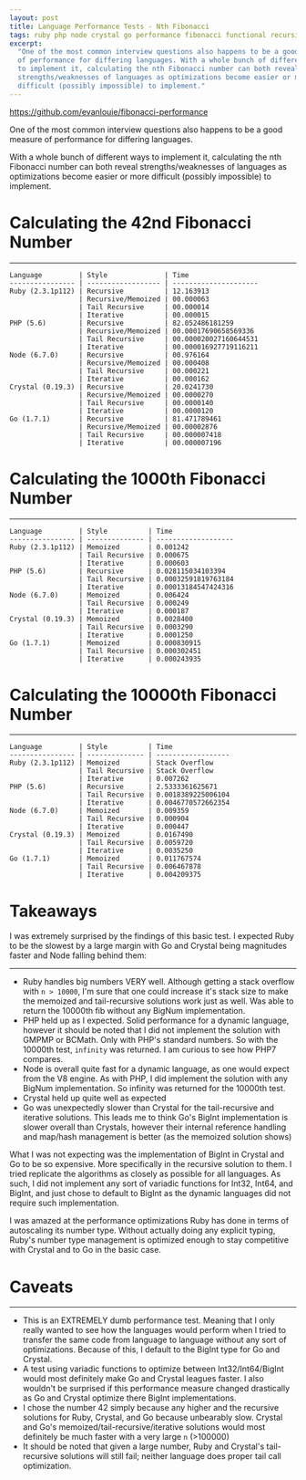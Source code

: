 ```yaml
---
layout: post
title: Language Performance Tests - Nth Fibonacci
tags: ruby php node crystal go performance fibonacci functional recursion
excerpt:
  "One of the most common interview questions also happens to be a good measure
  of performance for differing languages. With a whole bunch of different ways
  to implement it, calculating the nth Fibonacci number can both reveal
  strengths/weaknesses of languages as optimizations become easier or more
  difficult (possibly impossible) to implement."
---
```


<https://github.com/evanlouie/fibonacci-performance>

One of the most common interview questions also happens to be a good measure of
performance for differing languages.

With a whole bunch of different ways to implement it, calculating the nth
Fibonacci number can both reveal strengths/weaknesses of languages as
optimizations become easier or more difficult (possibly impossible) to
implement.

# Calculating the 42nd Fibonacci Number

---

```
Language         | Style              | Time
---------------- | ------------------ | ---------------------
Ruby (2.3.1p112) | Recursive          | 12.163913
                 | Recursive/Memoized | 00.000063
                 | Tail Recursive     | 00.000014
                 | Iterative          | 00.000015
PHP (5.6)        | Recursive          | 82.052486181259
                 | Recursive/Memoized | 00.00017690658569336
                 | Tail Recursive     | 00.000020027160644531
                 | Iterative          | 00.000016927719116211
Node (6.7.0)     | Recursive          | 00.976164
                 | Recursive/Memoized | 00.000408
                 | Tail Recursive     | 00.000221
                 | Iterative          | 00.000162
Crystal (0.19.3) | Recursive          | 20.0241730
                 | Recursive/Memoized | 00.0000270
                 | Tail Recursive     | 00.0000140
                 | Iterative          | 00.0000120
Go (1.7.1)       | Recursive          | 81.471789461
                 | Recursive/Memoized | 00.00002876
                 | Tail Recursive     | 00.000007418
                 | Iterative          | 00.000007196
```

# Calculating the 1000th Fibonacci Number

---

```
Language         | Style          | Time
---------------- | -------------- | -------------------
Ruby (2.3.1p112) | Memoized       | 0.001242
                 | Tail Recursive | 0.000675
                 | Iterative      | 0.000603
PHP (5.6)        | Recursive      | 0.028115034103394
                 | Tail Recursive | 0.00032591819763184
                 | Iterative      | 0.00013184547424316
Node (6.7.0)     | Memoized       | 0.006424
                 | Tail Recursive | 0.000249
                 | Iterative      | 0.000187
Crystal (0.19.3) | Memoized       | 0.0028400
                 | Tail Recursive | 0.0003290
                 | Iterative      | 0.0001250
Go (1.7.1)       | Memoized       | 0.000830915
                 | Tail Recursive | 0.000302451
                 | Iterative      | 0.000243935
```

# Calculating the 10000th Fibonacci Number

---

```
Language         | Style          | Time
---------------- | -------------- | ------------------
Ruby (2.3.1p112) | Memoized       | Stack Overflow
                 | Tail Recursive | Stack Overflow
                 | Iterative      | 0.007262
PHP (5.6)        | Recursive      | 2.5333361625671
                 | Tail Recursive | 0.0018389225006104
                 | Iterative      | 0.0046770572662354
Node (6.7.0)     | Memoized       | 0.009359
                 | Tail Recursive | 0.000904
                 | Iterative      | 0.000447
Crystal (0.19.3) | Memoized       | 0.0167490
                 | Tail Recursive | 0.0059720
                 | Iterative      | 0.0035250
Go (1.7.1)       | Memoized       | 0.011767574
                 | Tail Recursive | 0.006467878
                 | Iterative      | 0.004209375
```

# Takeaways

I was extremely surprised by the findings of this basic test. I expected Ruby to
be the slowest by a large margin with Go and Crystal being magnitudes faster and
Node falling behind them:

---

- Ruby handles big numbers VERY well. Although getting a stack overflow with
  `n > 10000`, I'm sure that one could increase it's stack size to make the
  memoized and tail-recursive solutions work just as well. Was able to return
  the 10000th fib without any BigNum implementation.
- PHP held up as I expected. Solid performance for a dynamic language, however
  it should be noted that I did not implement the solution with GMPMP or BCMath.
  Only with PHP's standard numbers. So with the 10000th test, `infinity` was
  returned. I am curious to see how PHP7 compares.
- Node is overall quite fast for a dynamic language, as one would expect from
  the V8 engine. As with PHP, I did implement the solution with any BigNum
  implementation. So infinity was returned for the 10000th test.
- Crystal held up quite well as expected
- Go was unexpectedly slower than Crystal for the tail-recursive and iterative
  solutions. This leads me to think Go's BigInt implementation is slower overall
  than Crystals, however their internal reference handling and map/hash
  management is better (as the memoized solution shows)

What I was not expecting was the implementation of BigInt in Crystal and Go to
be so expensive. More specifically in the recursive solution to them. I tried
replicate the algorithms as closely as possible for all languages. As such, I
did not implement any sort of variadic functions for Int32, Int64, and BigInt,
and just chose to default to BigInt as the dynamic languages did not require
such implementation.

I was amazed at the performance optimizations Ruby has done in terms of
autoscaling its number type. Without actually doing any explicit typing, Ruby's
number type management is optimized enough to stay competitive with Crystal and
to Go in the basic case.

# Caveats

---

- This is an EXTREMELY dumb performance test. Meaning that I only really wanted
  to see how the languages would perform when I tried to transfer the same code
  from language to language without any sort of optimizations. Because of this,
  I default to the BigInt type for Go and Crystal.
- A test using variadic functions to optimize between Int32/Int64/BigInt would
  most definitely make Go and Crystal leagues faster. I also wouldn't be
  surprised if this performance measure changed drastically as Go and Crystal
  optimize there BigInt implementations.
- I chose the number 42 simply because any higher and the recursive solutions
  for Ruby, Crystal, and Go because unbearably slow. Crystal and Go's
  memoized/tail-recursive/iterative solutions would most definitely be much
  faster with a very large `n` (>100000)
- It should be noted that given a large number, Ruby and Crystal's
  tail-recursive solutions will still fail; neither language does proper tail
  call optimization.
